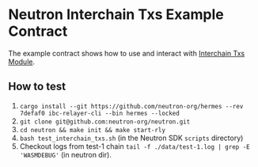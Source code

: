 # Neutron Interchain Txs Example Contract

The example contract shows how to use and interact with [Interchain Txs Module](https://docs.neutron.org/neutron/interchain-txs/overview).

## How to test

1. `cargo install --git https://github.com/neutron-org/hermes --rev 7defaf0 ibc-relayer-cli --bin hermes --locked`
2. `git clone git@github.com:neutron-org/neutron.git`
3. `cd neutron && make init && make start-rly`
4. `bash test_interchain_txs.sh` (in the Neutron SDK `scripts` directory)
5. Checkout logs from test-1 chain
   `tail -f ./data/test-1.log | grep -E 'WASMDEBUG'` (in neutron dir).
